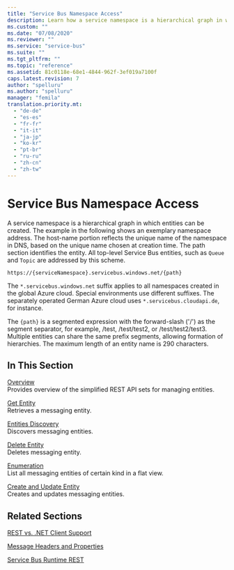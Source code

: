 ```yaml
---
title: "Service Bus Namespace Access"
description: Learn how a service namespace is a hierarchical graph in which entities can be created.
ms.custom: ""
ms.date: "07/08/2020"
ms.reviewer: ""
ms.service: "service-bus"
ms.suite: ""
ms.tgt_pltfrm: ""
ms.topic: "reference"
ms.assetid: 81c0118e-68e1-4844-962f-3ef019a7100f
caps.latest.revision: 7
author: "spelluru"
ms.author: "spelluru"
manager: "femila"
translation.priority.mt: 
  - "de-de"
  - "es-es"
  - "fr-fr"
  - "it-it"
  - "ja-jp"
  - "ko-kr"
  - "pt-br"
  - "ru-ru"
  - "zh-cn"
  - "zh-tw"
---
```

# Service Bus Namespace Access

A service namespace is a hierarchical graph in which entities can be created. The example in the following shows an exemplary namespace address. The host-name portion reflects the unique name of the namespace in DNS, based on the unique name chosen at creation time. The path section identifies the entity. All top-level Service Bus entities, such as `Queue` and `Topic` are addressed by this scheme.  

```  
https://{serviceNamespace}.servicebus.windows.net/{path}  
```  
The `*.servicebus.windows.net` suffix applies to all namespaces created in the global Azure cloud. Special environments use different suffixes. The separately operated German Azure cloud uses `*.servicebus.cloudapi.de`, for instance. 

The `{path}` is a segmented expression with the forward-slash ('/') as the segment separator, for example, /test, /test/test2, or /test/test2/test3. Multiple entities can share the same 
prefix segments, allowing formation of hierarchies. The maximum length of an entity name is 290 characters.  
  
## In This Section  

 [Overview](overview.md)  
 Provides overview of the simplified REST API sets for managing entities.  
  
 [Get Entity](get-entity.md)  
 Retrieves a messaging entity.  
  
 [Entities Discovery](entities-discovery.md)  
 Discovers messaging entities.  
  
 [Delete Entity](delete-entity.md)  
 Deletes messaging entity.  
  
 [Enumeration](enumeration.md)  
 List all messaging entities of certain kind in a flat view.  
  
 [Create and Update Entity](update-entity.md)  
 Creates and updates messaging entities.  
  
## Related Sections  
 [REST vs. .NET Client Support](rest-dotnet-client-support.md)  
  
 [Message Headers and Properties](message-headers-and-properties.md)  
  
 [Service Bus Runtime REST](service-bus-runtime-rest.md)
